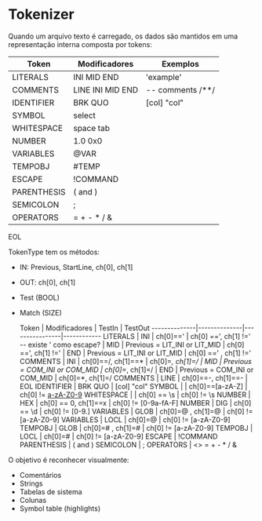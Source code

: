Tokenizer
==========

Quando um arquivo texto é carregado, os dados são mantidos em uma representação
interna composta por tokens:

  Token       | Modificadores  | Exemplos
--------------|--------------|-------------
 LITERALS     | INI MID END  | 'example'
 COMMENTS     | LINE INI MID END  | -- comments /**/
 IDENTIFIER   | BRK QUO     | [col] "col"
 SYMBOL       | select 
 WHITESPACE   | space tab
 NUMBER        | 1.0 0x0
 VARIABLES     | @VAR
 TEMPOBJ       | #TEMP
 ESCAPE        | !COMMAND
 PARENTHESIS   | ( and )
 SEMICOLON     | ;
 OPERATORS     | = + - * / &
 EOL
 
TokenType tem os métodos:

* IN: Previous, StartLine, ch[0], ch[1]
* OUT: ch[0], ch[1]
* Test (BOOL)
* Match (SIZE)


  Token       | Modificadores  | TestIn     |    TestOut
--------------|--------------|----------------|------------
 LITERALS     | INI   | ch[0]=='                       | ch[0] ==', ch[1] !='  -- existe \' como escape?
              |  MID |  Previous = LIT_INI or  LIT_MID | ch[0] ==', ch[1] !='
              |  END |  Previous = LIT_INI or  LIT_MID  | ch[0] ==' , ch[1] !='
 COMMENTS     | INI   | ch[0]==/, ch[1]==*              | ch[0]=*, ch[1]=/
              |  MID |  Previous = COM_INI or  COM_MID |  ch[0]=*, ch[1]=/
              |  END |  Previous = COM_INI or  COM_MID  |  ch[0]=*, ch[1]=/
 COMMENTS     | LINE   | ch[0]==-, ch[1]==-          | EOL
 IDENTIFIER   | BRK QUO     | [col] "col"
 SYMBOL       |      |  ch[0]==[a-zA-Z]             | ch[0] != [a-zA-Z0-9](_)
 WHITESPACE   |      |   ch[0] == \s                |  ch[0] != \s
 NUMBER        |  HEX   |   ch[0] == 0, ch[1]==x    |  ch[0] != [0-9a-fA-F]
 NUMBER        |  DIG   |   ch[0] == \d             |  ch[0] != [0-9\.]
 VARIABLES    |  GLOB     |    ch[0]=@ , ch[1]=@   |  ch[0] != [a-zA-Z0-9]
 VARIABLES    |  LOCL     |    ch[0]=@                |  ch[0] != [a-zA-Z0-9]
 TEMPOBJ    |  GLOB     |    ch[0]=# , ch[1]=#   |  ch[0] != [a-zA-Z0-9]
 TEMPOBJ    |  LOCL     |    ch[0]=#                |  ch[0] != [a-zA-Z0-9]
 ESCAPE        | !COMMAND
 PARENTHESIS   | ( and )
 SEMICOLON     | ;
 OPERATORS     | <> = + - * / &
 
 
O objetivo é reconhecer visualmente:

* Comentários
* Strings
* Tabelas de sistema
* Colunas
* Symbol table (highlights)